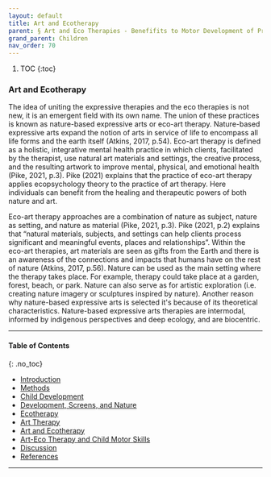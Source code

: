 ```yaml
---
layout: default
title: Art and Ecotherapy 
parent: § Art and Eco Therapies - Benefifits to Motor Development of Preschool-Age Children in the Screen Era  
grand_parent: Children 
nav_order: 70
---
```

<style>
.dont-break-out {
  /* These are technically the same, but use both */
  overflow-wrap: break-word;
  word-wrap: break-word;

  -ms-word-break: break-all;
  /* This is the dangerous one in WebKit, as it breaks things wherever */
  word-break: break-all;
  /* Instead use this non-standard one: */
  word-break: break-word;
}

.youtube-container {
    position: relative;
    width: 100%;
    height: 0;
    padding-bottom: 56.25%;
}
.youtube-video {
    position: absolute;
    top: 0;
    left: 0;
    width: 100%;
    height: 100%;
}

</style>

<div class="dont-break-out" markdown="1">

1. TOC
{:toc}

### Art and Ecotherapy
The idea of uniting the expressive therapies and the eco therapies is not new, it is an emergent field with its own name. The union of these practices is known as nature-based expressive arts or eco-art therapy. Nature-based expressive arts expand the notion of arts in service of life to encompass all life forms and the earth itself (Atkins, 2017, p.54). Eco-art therapy is defined as a holistic, integrative mental health practice in which clients, facilitated by the therapist, use natural art materials and settings, the creative process, and the resulting artwork to improve mental, physical, and emotional health (Pike, 2021, p.3). Pike (2021) explains that the practice of eco-art therapy applies ecopsychology theory to the practice of art therapy. Here individuals can benefit from the healing and therapeutic powers of both nature and art.

Eco-art therapy approaches are a combination of nature as subject, nature as setting, and nature as material (Pike, 2021, p.3). Pike (2021, p.2) explains that “natural materials, subjects, and settings can help clients process significant and meaningful events, places and relationships”. Within the eco-art therapies, art materials are seen as gifts from the Earth and there is an awareness of the connections and impacts that humans have on the rest of nature (Atkins, 2017, p.56). Nature can be used as the main setting where the therapy takes place. For example, therapy could take place at a garden, forest, beach, or park. Nature can also serve as for artistic exploration (i.e. creating nature imagery or sculptures inspired by nature). Another reason why nature-based expressive arts is selected it's because of its theoretical characteristics. Nature-based expressive arts therapies are intermodal, informed by indigenous perspectives and deep ecology, and are biocentric.

***

#### Table of Contents
{: .no_toc}

<ul><li> <a href="/docs/children/art-and-eco-therapies-benefits-to-motor-development-of-preschool-age-children-in-the-screen-era-1/">Introduction</a></li><li> <a href="/docs/children/art-and-eco-therapies-benefits-to-motor-development-of-preschool-age-children-in-the-screen-era-2/">Methods</a></li><li> <a href="/docs/children/art-and-eco-therapies-benefits-to-motor-development-of-preschool-age-children-in-the-screen-era-3/">Child Development</a></li><li> <a href="/docs/children/art-and-eco-therapies-benefits-to-motor-development-of-preschool-age-children-in-the-screen-era-4/">Development, Screens, and Nature</a></li><li> <a href="/docs/children/art-and-eco-therapies-benefits-to-motor-development-of-preschool-age-children-in-the-screen-era-5/">Ecotherapy</a></li><li> <a href="/docs/children/art-and-eco-therapies-benefits-to-motor-development-of-preschool-age-children-in-the-screen-era-6/">Art Therapy</a></li><li> <a href="/docs/children/art-and-eco-therapies-benefits-to-motor-development-of-preschool-age-children-in-the-screen-era-7/">Art and Ecotherapy</a></li><li> <a href="/docs/children/art-and-eco-therapies-benefits-to-motor-development-of-preschool-age-children-in-the-screen-era-8/">Art-Eco Therapy and Child Motor Skills</a></li><li> <a href="/docs/children/art-and-eco-therapies-benefits-to-motor-development-of-preschool-age-children-in-the-screen-era-9/">Discussion</a></li><li> <a href="/docs/children/art-and-eco-therapies-benefits-to-motor-development-of-preschool-age-children-in-the-screen-era-10/">References</a></li></ul>

***


</div>
